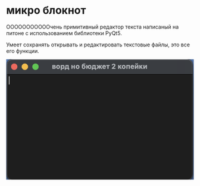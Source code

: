 # микро блокнот

ОООООООООООчень примитивный редактор текста написаный на питоне
с использованием библиотеки PyQt5.

Умеет сохранять открывать и редактировать текстовые файлы, это все его функции.

![скриншот программы](/image.png)
